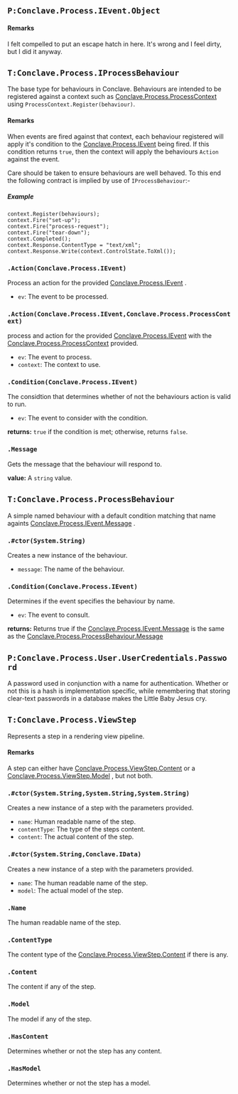 ## `P:Conclave.Process.IEvent.Object`


#### Remarks
I felt compelled to put an escape hatch in here. It's wrong and I feel dirty, but I did it anyway.

## `T:Conclave.Process.IProcessBehaviour`
The base type for behaviours in Conclave. Behaviours are intended to be registered against a context such as  [Conclave.Process.ProcessContext](T-Conclave.Process.ProcessContext) using `ProcessContext.Register(behaviour)`.

#### Remarks
When events are fired against that context, each behaviour registered will apply it's condition to the  [Conclave.Process.IEvent](T-Conclave.Process.IEvent)  being fired. If this condition returns `true`,             then the context will apply the behaviours `Action` against             the event.

Care should be taken to ensure behaviours are well behaved. To this end the following contract is implied by use of `IProcessBehaviour`:-


##### Example

    context.Register(behaviours);
    context.Fire("set-up");
    context.Fire("process-request");	
    context.Fire("tear-down");
    context.Completed();
    context.Response.ContentType = "text/xml";
    context.Response.Write(context.ControlState.ToXml());


### `.Action(Conclave.Process.IEvent)`
Process an action for the provided  [Conclave.Process.IEvent](T-Conclave.Process.IEvent) .

* `ev`: The event to be processed. 

### `.Action(Conclave.Process.IEvent,Conclave.Process.ProcessContext)`
process and action for the provided  [Conclave.Process.IEvent](T-Conclave.Process.IEvent) with the  [Conclave.Process.ProcessContext](T-Conclave.Process.ProcessContext)  provided.

* `ev`: The event to process.
* `context`: The context to use.

### `.Condition(Conclave.Process.IEvent)`
The considtion that determines whether of not the behaviours action is valid to run.

* `ev`: The event to consider with the condition.

**returns:** 
`true` if the condition is met; otherwise,  returns  `false`.

### `.Message`
Gets the message that the behaviour will respond to.


**value:** A `string` value.

## `T:Conclave.Process.ProcessBehaviour`
A simple named behaviour with a default condition matching that name againts  [Conclave.Process.IEvent.Message](P-Conclave.Process.IEvent.Message) .


### `.#ctor(System.String)`
Creates a new instance of the behaviour.

* `message`: The name of the behaviour.

### `.Condition(Conclave.Process.IEvent)`
Determines if the event specifies the behaviour by name.

* `ev`: The event to consult.

**returns:** 
Returns true if the  [Conclave.Process.IEvent.Message](P-Conclave.Process.IEvent.Message) is the same as the  [Conclave.Process.ProcessBehaviour.Message](P-Conclave.Process.ProcessBehaviour.Message) 

## `P:Conclave.Process.User.UserCredentials.Password`
A password used in conjunction with a name for authentication. Whether or not this is a hash is implementation specific, while remembering that storing clear-text passwords in a database makes the Little Baby Jesus cry.


## `T:Conclave.Process.ViewStep`
Represents a step in a rendering view pipeline.

#### Remarks
A step can either have  [Conclave.Process.ViewStep.Content](P-Conclave.Process.ViewStep.Content)  or             a  [Conclave.Process.ViewStep.Model](P-Conclave.Process.ViewStep.Model) , but not both.

### `.#ctor(System.String,System.String,System.String)`
Creates a new instance of a step with the parameters provided.

* `name`: Human readable name of the step.
* `contentType`: The type of the steps content.
* `content`: The actual content of the step.

### `.#ctor(System.String,Conclave.IData)`
Creates a new instance of a step with the parameters provided.

* `name`: The human readable name of the step.
* `model`: The actual model of the step.
### `.Name`
The human readable name of the step.

### `.ContentType`
The content type of the  [Conclave.Process.ViewStep.Content](P-Conclave.Process.ViewStep.Content) if there is any.

### `.Content`
The content if any of the step.

### `.Model`
The model if any of the step.

### `.HasContent`
Determines whether or not the step has any content.

### `.HasModel`
Determines whether or not the step has a model.

